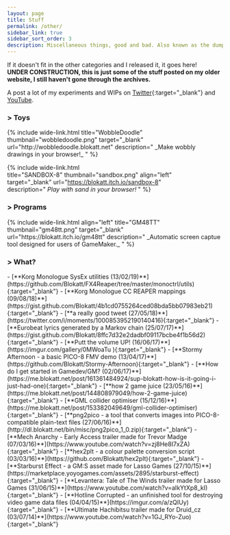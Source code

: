 ```yaml
---
layout: page
title: Stuff
permalink: /other/
sidebar_link: true
sidebar_sort_order: 3
description: Miscellaneous things, good and bad. Also known as the dumping grounds.
---
```

If it doesn't fit in the other categories and I released it, it goes here!   
**UNDER CONSTRUCTION, this is just some of the stuff posted on my older website, I still haven't gone through the archives.**

A post a lot of my experiments and WIPs on [Twitter](https://twitter.com/blokatt){:target="_blank"} and [YouTube](https://www.youtube.com/user/Blokatt). 

<div class="subsection">
<h3 class="visual-title">&gt; Toys</h3>
{% include wide-link.html  
  title="WobbleDoodle"
  thumbnail="wobbledoodle.png"
  target="_blank"
  url="http://wobbledoodle.blokatt.net"  
  description="
_Make wobbly drawings in your browser!_
  "
%} 

{% include wide-link.html  
  title="SANDBOX-8"
  thumbnail="sandbox.png"
  align="left"  
  target="_blank"
  url="https://blokatt.itch.io/sandbox-8"  
  description="
_Play with sand in your browser!_
  "
%} 
</div>

<div class="subsection">
<h3 class="visual-title">&gt; Programs</h3>
{% include wide-link.html  
  align="left"  
  title="GM48TT"
  thumbnail="gm48tt.png"
  target="_blank"
  url="https://blokatt.itch.io/gm48tt"  
  description="
_Automatic screen captue tool designed   
for users of GameMaker._
  "
%} 
</div>

<div class="subsection">
<h3 class="visual-title">&gt; What?</h3>
<div markdown="1">
- [**Korg Monologue SysEx utilities (13/02/19)**](https://github.com/Blokatt/FX4Reaper/tree/master/monoctrl/utils){:target="_blank"}
- [**Korg Monologue CC REAPER mappings (09/08/18)**](https://gist.github.com/Blokatt/4b1cd0755264ced08bda5bb07983eb21){:target="_blank"}
- [**a really good tweet (27/05/18)**](https://twitter.com/i/moments/1000853952190140416){:target="_blank"}
- [**Eurobeat lyrics generated by a Markov chain (25/07/17)**](https://gist.github.com/Blokatt/8ffc7d32e2dadbf09117bcbe4f1b56d2){:target="_blank"}
- [**Putt the volume UP! (16/06/17)**](https://imgur.com/gallery/0MWoaTu
){:target="_blank"}
- [**Stormy Afternoon - a basic PICO-8 FMV demo (13/04/17)**](https://github.com/Blokatt/Stormy-Afternoon){:target="_blank"}
- [**How do I get started in Gamedev/GM? (02/06/17)**](https://me.blokatt.net/post/161361484924/sup-blokatt-how-is-it-going-i-just-had-one){:target="_blank"}
- [**how 2 game juice (23/05/16)**](https://me.blokatt.net/post/144808979049/how-2-game-juice){:target="_blank"}
- [**GML collider optimiser (15/12/16)**](https://me.blokatt.net/post/153382049649/gml-collider-optimiser){:target="_blank"}
- [**png2pico - a tool that converts images into PICO-8-compatible plain-text files (27/06/16)**](http://dl.blokatt.net/bin/misc/png2pico_1_0.zip){:target="_blank"}
- [**Mech Anarchy - Early Access trailer made for Trevor Madge (07/03/16)**](https://www.youtube.com/watch?v=zj8He8I7xZA){:target="_blank"}
- [**hex2plt - a colour palette conversion script (03/03/16)**](https://github.com/Blokatt/hex2plt){:target="_blank"}
- [**Starburst Effect - a GM:S asset made for Lasso Games (27/10/15)**](https://marketplace.yoyogames.com/assets/2895/starburst-effect){:target="_blank"}
- [**Levantera: Tale of The Winds trailer made for Lasso Games (31/06/15)**](https://www.youtube.com/watch?v=aIkYtXp8_kI){:target="_blank"}
- [**Hotline Corrupted - an unfinished tool for destroying video game data files (04/04/15)**](https://imgur.com/a/zQIUy){:target="_blank"}
- [**Ultimate Hachibitsu trailer made for Druid_cz (03/07/14)**](https://www.youtube.com/watch?v=1GJ_RYo-Zuo){:target="_blank"}
</div>
</div>

